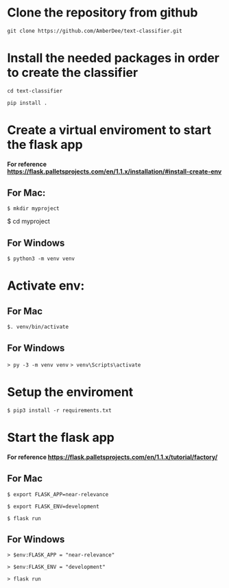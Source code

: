 # Clone the repository from github
`git clone https://github.com/AmberDee/text-classifier.git`  

# Install the needed packages in order to create the classifier

`cd text-classifier`

`pip install .`

# Create a virtual enviroment to start the flask app
#### For reference https://flask.palletsprojects.com/en/1.1.x/installation/#install-create-env
## For Mac:
`$ mkdir myproject`

$ cd myproject
## For Windows
`$ python3 -m venv venv`

# Activate env:
## For Mac
`$. venv/bin/activate`

## For Windows
`> py -3 -m venv venv`
`> venv\Scripts\activate`

# Setup the enviroment

`$ pip3 install -r requirements.txt`

# Start the flask app
#### For reference https://flask.palletsprojects.com/en/1.1.x/tutorial/factory/

## For Mac
`$ export FLASK_APP=near-relevance`  

`$ export FLASK_ENV=development`  

`$ flask run`

## For Windows
`> $env:FLASK_APP = "near-relevance"`  

`> $env:FLASK_ENV = "development"`  

`> flask run`